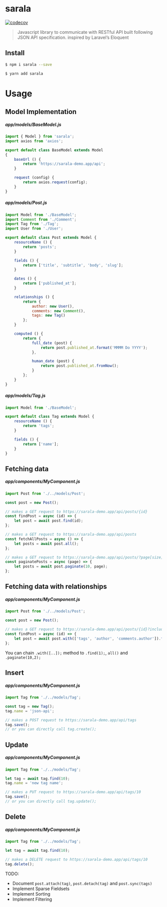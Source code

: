 # sarala

[![codecov](https://codecov.io/gh/milroyfraser/sarala/branch/master/graph/badge.svg)](https://codecov.io/gh/milroyfraser/sarala)

> Javascript library to communicate with RESTful API built following JSON API specification. inspired by Laravel’s Eloquent


## Install

```sh
$ npm i sarala --save
```

```sh
$ yarn add sarala
```

# Usage

## Model Implementation

##### app/models/BaseModel.js
```javascript
import { Model } from 'sarala';
import axios from 'axios';

export default class BaseModel extends Model
{
    baseUrl () {
        return 'https://sarala-demo.app/api';
    }

    request (config) {
        return axios.request(config);
    }
}
```

##### app/models/Post.js
```javascript
import Model from './BaseModel';
import Comment from './Comment';
import Tag from './Tag';
import User from './User';

export default class Post extends Model {
    resourceName () {
        return 'posts';
    }

    fields () {
        return ['title', 'subtitle', 'body', 'slug'];
    }

    dates () {
        return ['published_at'];
    }

    relationships () {
        return {
            author: new User(),
            comments: new Comment(),
            tags: new Tag()
        };
    }

    computed () {
        return {
            full_date (post) {
                return post.published_at.format('MMMM Do YYYY');
            },

            human_date (post) {
                return post.published_at.fromNow();
            }
        };
    }
}
```

##### app/models/Tag.js
```javascript
import Model from './BaseModel';

export default class Tag extends Model {
    resourceName () {
        return 'tags';
    }

    fields () {
        return ['name'];
    }
}
```

## Fetching data

##### app/components/MyComponent.js
```javascript
import Post from './../models/Post';

const post = new Post();

// makes a GET request to https://sarala-demo.app/api/posts/{id}
const findPost = async (id) => {
    let post = await post.find(id);
};

// makes a GET request to https://sarala-demo.app/api/posts
const fetchAllPosts = async () => {
    let posts = await post.all();
};

// makes a GET request to https://sarala-demo.app/api/posts/?page[size]=10&page[number]={page}
const paginatePosts = async (page) => {
    let posts = await post.paginate(10, page);
};
```

## Fetching data with relationships

##### app/components/MyComponent.js

```javascript
import Post from './../models/Post';

const post = new Post();

// makes a GET request to https://sarala-demo.app/api/posts/{id}?include=tags,author,comments.author
const findPost = async (id) => {
    let post = await post.with(['tags', 'author', 'comments.author']).find(id);
};
```
You can chain `.with([..]);` method to `.find(1);`, `all()` and `.paginate(10,2);`

## Insert

##### app/components/MyComponent.js
```javascript
import Tag from './../models/Tag';

const tag = new Tag();
tag.name = 'json-api';

// makes a POST request to https://sarala-demo.app/api/tags
tag.save(); 
// or you can directly call tag.create();
```

## Update

##### app/components/MyComponent.js
```javascript
import Tag from './../models/Tag';

let tag = await tag.find(10);
tag.name = 'new tag name';

// makes a PUT request to https://sarala-demo.app/api/tags/10
tag.save();
// or you can directly call tag.update();
```

## Delete

##### app/components/MyComponent.js
```javascript
import Tag from './../models/Tag';

let tag = await tag.find(10);

// makes a DELETE request to https://sarala-demo.app/api/tags/10
tag.delete();
```

TODO:
- Document `post.attach(tag)`, `post.detach(tag)` and `post.sync(tags)`
- Implement Sparse Fieldsets
- Implement Sorting
- Implement Filtering